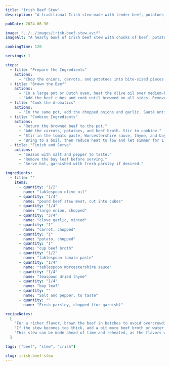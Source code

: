 ```yaml
---
title: "Irish Beef Stew"
description: "A traditional Irish stew made with tender beef, potatoes, carrots, and onions simmered in a rich, flavorful broth."

pubDate: 2024-06-30

image: "../../images/irish-beef-stew.avif"
imageAlt: "A hearty bowl of Irish beef stew with chunks of beef, potatoes, and carrots"

cookingTime: 120

servings: 1

steps:
  - title: "Prepare the Ingredients"
    actions:
      - "Chop the onions, carrots, and potatoes into bite-sized pieces. Mince the garlic."
  - title: "Brown the Beef"
    actions:
      - "In a large pot or Dutch oven, heat the olive oil over medium-high heat."
      - "Add the beef cubes and cook until browned on all sides. Remove the beef and set aside."
  - title: "Cook the Aromatics"
    actions:
      - "In the same pot, add the chopped onions and garlic. Sauté until the onions are translucent."
  - title: "Combine Ingredients"
    actions:
      - "Return the browned beef to the pot."
      - "Add the carrots, potatoes, and beef broth. Stir to combine."
      - "Stir in the tomato paste, Worcestershire sauce, thyme, and bay leaf."
      - "Bring to a boil, then reduce heat to low and let simmer for 1.5 to 2 hours, or until the beef is tender."
  - title: "Finish and Serve"
    actions:
      - "Season with salt and pepper to taste."
      - "Remove the bay leaf before serving."
      - "Serve hot, garnished with fresh parsley if desired."

ingredients:
  - title: ""
    items:
      - quantity: "1/2"
        name: "tablespoon olive oil"
      - quantity: "1/4"
        name: "pound beef stew meat, cut into cubes"
      - quantity: "1/4"
        name: "large onion, chopped"
      - quantity: "3/4"
        name: "clove garlic, minced"
      - quantity: "1"
        name: "carrot, chopped"
      - quantity: "1"
        name: "potato, chopped"
      - quantity: "1"
        name: "cup beef broth"
      - quantity: "1/2"
        name: "tablespoon tomato paste"
      - quantity: "1/4"
        name: "tablespoon Worcestershire sauce"
      - quantity: "1/4"
        name: "teaspoon dried thyme"
      - quantity: "1/4"
        name: "bay leaf"
      - quantity: ""
        name: "Salt and pepper, to taste"
      - quantity: ""
        name: "Fresh parsley, chopped (for garnish)"

recipeNotes:
  [
    "For a richer flavor, brown the beef in batches to avoid overcrowding the pot.",
    "If the stew becomes too thick, add a bit more beef broth or water to reach the desired consistency.",
    "This stew can be made ahead of time and reheated, as the flavors will continue to develop.",
  ]

tags: ["beef", "stew", "irish"]

slug: irish-beef-stew
---
```

